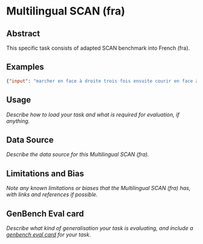 # Multilingual SCAN (fra)

## Abstract

This specific task consists of adapted SCAN benchmark into French (fra). 

## Examples

```json
{"input": "marcher en face à droite trois fois ensuite courir en face à droite", "target": "I_TURN_RIGHT I_TURN_RIGHT I_RUN I_TURN_RIGHT I_TURN_RIGHT I_WALK I_TURN_RIGHT I_TURN_RIGHT I_WALK I_TURN_RIGHT I_TURN_RIGHT I_WALK"}
```

## Usage
*Describe how to load your task and what is required for evaluation, if anything.*

## Data Source
*Describe the data source for this Multilingual SCAN (fra).*

## Limitations and Bias
*Note any known limitations or biases that the Multilingual SCAN (fra) has, with links and references if possible.*

## GenBench Eval card
*Describe what kind of generalisation your task is evaluating, and include a [genbench eval card](https://genbench.org/eval_cards/) for your task*.

